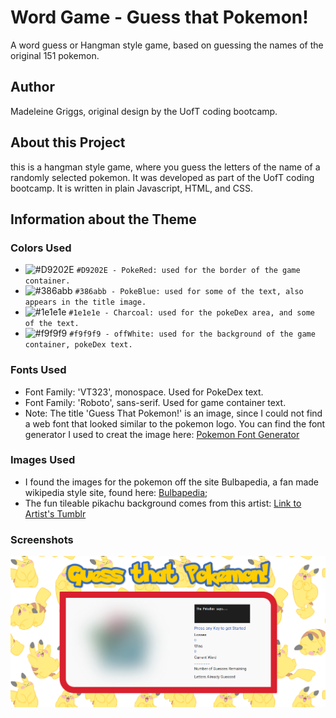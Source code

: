 # Word Game - Guess that Pokemon!
A word guess or Hangman style game, based on guessing the names of the original 151 pokemon.

## Author
Madeleine Griggs, original design by the UofT coding bootcamp.

## About this Project
this is a hangman style game, where you guess the letters of the name of a randomly selected pokemon. It was developed as part of the UofT coding bootcamp. It is written in plain Javascript, HTML, and CSS.

## Information about the Theme

### Colors Used
- ![#D9202E](https://placehold.it/15/D9202E/000000?text=+) `#D9202E - PokeRed: used for the border of the game container.`
- ![#386abb](https://placehold.it/15/386abb/000000?text=+) `#386abb - PokeBlue: used for some of the text, also appears in the title image.`
- ![#1e1e1e](https://placehold.it/15/1e1e1e/000000?text=+) `#1e1e1e - Charcoal: used for the pokeDex area, and some of the text.`
- ![#f9f9f9](https://placehold.it/15/f9f9f9/000000?text=+) `#f9f9f9 - offWhite: used for the background of the game container, pokeDex text.`


### Fonts Used
- Font Family: 'VT323', monospace. Used for PokeDex text.
- Font Family: 'Roboto', sans-serif. Used for game container text.
- Note: The title 'Guess That Pokemon!' is an image, since I could not find a web font that looked similar to the pokemon logo. You can find the font generator I used to creat the image here: [Pokemon Font Generator](https://fontmeme.com/pokemon-font/)

### Images Used
- I found the images for the pokemon off the site Bulbapedia, a fan made wikipedia style site, found here: [Bulbapedia](https://bulbapedia.bulbagarden.net/wiki/Main_Page);
- The fun tileable pikachu background comes from this artist: [Link to Artist's Tumblr](https://tipsycanadian.tumblr.com/post/164733637684/fat-pikachus-are-best-pikachus-cleaned-and)

### Screenshots

![Image of Page](assets/images/screenshot.PNG)


